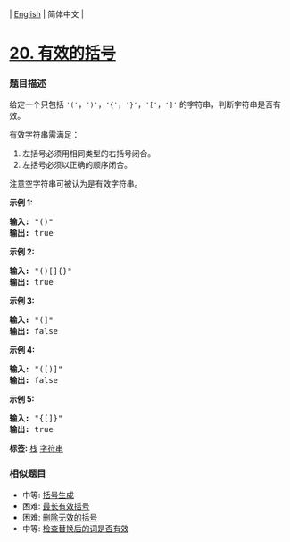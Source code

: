 | [English](README_EN.md) | 简体中文 |

# [20. 有效的括号](https://leetcode-cn.com/problems/valid-parentheses)
 ### 题目描述
<p>给定一个只包括 <code>&#39;(&#39;</code>，<code>&#39;)&#39;</code>，<code>&#39;{&#39;</code>，<code>&#39;}&#39;</code>，<code>&#39;[&#39;</code>，<code>&#39;]&#39;</code>&nbsp;的字符串，判断字符串是否有效。</p>

<p>有效字符串需满足：</p>

<ol>
	<li>左括号必须用相同类型的右括号闭合。</li>
	<li>左括号必须以正确的顺序闭合。</li>
</ol>

<p>注意空字符串可被认为是有效字符串。</p>

<p><strong>示例 1:</strong></p>

<pre><strong>输入:</strong> &quot;()&quot;
<strong>输出:</strong> true
</pre>

<p><strong>示例&nbsp;2:</strong></p>

<pre><strong>输入:</strong> &quot;()[]{}&quot;
<strong>输出:</strong> true
</pre>

<p><strong>示例&nbsp;3:</strong></p>

<pre><strong>输入:</strong> &quot;(]&quot;
<strong>输出:</strong> false
</pre>

<p><strong>示例&nbsp;4:</strong></p>

<pre><strong>输入:</strong> &quot;([)]&quot;
<strong>输出:</strong> false
</pre>

<p><strong>示例&nbsp;5:</strong></p>

<pre><strong>输入:</strong> &quot;{[]}&quot;
<strong>输出:</strong> true</pre>

**标签:**  [栈](https://leetcode-cn.com/tag/stack) [字符串](https://leetcode-cn.com/tag/string) 
 ### 相似题目
- 中等:	[括号生成](https://leetcode-cn.com/problems/generate-parentheses) 
- 困难:	[最长有效括号](https://leetcode-cn.com/problems/longest-valid-parentheses) 
- 困难:	[删除无效的括号](https://leetcode-cn.com/problems/remove-invalid-parentheses) 
- 中等:	[检查替换后的词是否有效](https://leetcode-cn.com/problems/check-if-word-is-valid-after-substitutions) 
